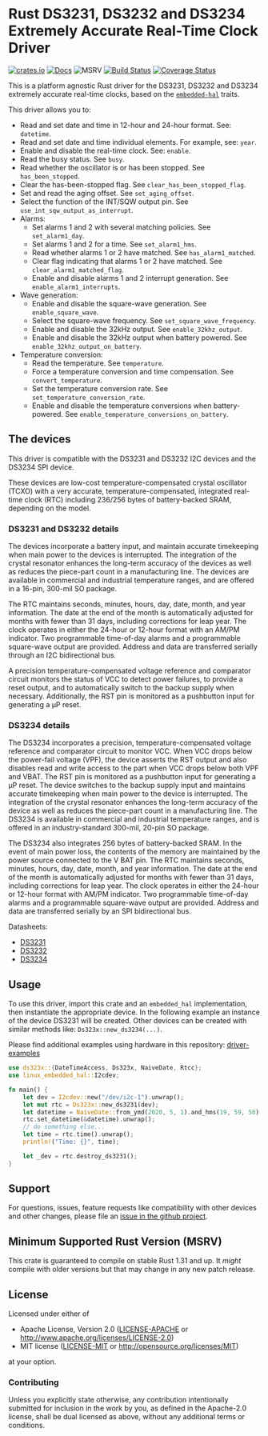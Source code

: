 # Rust DS3231, DS3232 and DS3234 Extremely Accurate Real-Time Clock Driver

[![crates.io](https://img.shields.io/crates/v/ds323x.svg)](https://crates.io/crates/ds323x)
[![Docs](https://docs.rs/ds323x/badge.svg)](https://docs.rs/ds323x)
![MSRV](https://img.shields.io/badge/rustc-1.31+-blue.svg)
[![Build Status](https://github.com/eldruin/ds323x-rs/workflows/Build/badge.svg)](https://github.com/eldruin/ds323x-rs/actions?query=workflow%3ABuild)
[![Coverage Status](https://coveralls.io/repos/eldruin/ds323x-rs/badge.svg?branch=master)](https://coveralls.io/r/eldruin/ds323x-rs?branch=master)

This is a platform agnostic Rust driver for the DS3231, DS3232 and DS3234
extremely accurate real-time clocks, based on the [`embedded-hal`] traits.

[`embedded-hal`]: https://github.com/rust-embedded/embedded-hal

This driver allows you to:
- Read and set date and time in 12-hour and 24-hour format. See: `datetime`.
- Read and set date and time individual elements. For example, see: `year`.
- Enable and disable the real-time clock. See: `enable`.
- Read the busy status. See `busy`.
- Read whether the oscillator is or has been stopped. See `has_been_stopped`.
- Clear the has-been-stopped flag. See `clear_has_been_stopped_flag`.
- Set and read the aging offset. See `set_aging_offset`.
- Select the function of the INT/SQW output pin. See `use_int_sqw_output_as_interrupt`.
- Alarms:
    - Set alarms 1 and 2 with several matching policies. See `set_alarm1_day`.
    - Set alarms 1 and 2 for a time. See `set_alarm1_hms`.
    - Read whether alarms 1 or 2 have matched. See `has_alarm1_matched`.
    - Clear flag indicating that alarms 1 or 2 have matched. See `clear_alarm1_matched_flag`.
    - Enable and disable alarms 1 and 2 interrupt generation. See `enable_alarm1_interrupts`.
- Wave generation:
    - Enable and disable the square-wave generation. See `enable_square_wave`.
    - Select the square-wave frequency. See `set_square_wave_frequency`.
    - Enable and disable the 32kHz output. See `enable_32khz_output`.
    - Enable and disable the 32kHz output when battery powered. See `enable_32khz_output_on_battery`.
- Temperature conversion:
    - Read the temperature. See `temperature`.
    - Force a temperature conversion and time compensation. See `convert_temperature`.
    - Set the temperature conversion rate. See `set_temperature_conversion_rate`.
    - Enable and disable the temperature conversions when battery-powered. See `enable_temperature_conversions_on_battery`.

## The devices

This driver is compatible with the DS3231 and DS3232 I2C devices and the
DS3234 SPI device.

These devices are low-cost temperature-compensated crystal oscillator (TCXO)
with a very accurate, temperature-compensated, integrated real-time clock
(RTC) including 236/256 bytes of battery-backed SRAM, depending on the model.

### DS3231 and DS3232 details

The devices incorporate a battery input, and maintain accurate timekeeping
when main power to the devices is interrupted. The integration of the
crystal resonator enhances the long-term accuracy of the devices as well as
reduces the piece-part count in a manufacturing line.
The devices are available in commercial and industrial temperature ranges,
and are offered in a 16-pin, 300-mil SO package.

The RTC maintains seconds, minutes, hours, day, date, month, and year
information. The date at the end of the month is automatically adjusted for
months with fewer than 31 days, including corrections for leap year. The
clock operates in either the 24-hour or 12-hour format with an AM/PM
indicator. Two programmable time-of-day alarms and a programmable
square-wave output are provided. Address and data are transferred serially
through an I2C bidirectional bus.

A precision temperature-compensated voltage reference and comparator
circuit monitors the status of VCC to detect power failures, to provide a
reset output, and to automatically switch to the backup supply when
necessary. Additionally, the RST pin is monitored as a pushbutton
input for generating a μP reset.

### DS3234 details

The DS3234 incorporates a precision, temperature-compensated voltage
reference and comparator circuit to monitor VCC. When VCC drops below the
power-fail voltage (VPF), the device asserts the RST output and also
disables read and write access to the part when VCC drops below both VPF
and VBAT. The RST pin is monitored as a pushbutton input for generating a
μP reset. The device switches to the backup supply input and maintains
accurate timekeeping when main power to the device is interrupted.
The integration of the crystal resonator enhances the long-term accuracy of
the device as well as reduces the piece-part count in a manufacturing line.
The DS3234 is available in commercial and industrial temperature ranges,
and is offered in an industry-standard 300-mil, 20-pin SO package.

The DS3234 also integrates 256 bytes of battery-backed SRAM. In the event
of main power loss, the contents of the memory are maintained by the power
source connected to the V BAT pin. The RTC maintains seconds, minutes,
hours, day, date, month, and year information. The date at the end of the
month is automatically adjusted for months with fewer than 31 days,
including corrections for leap year. The clock operates in either the
24-hour or 12-hour format with AM/PM indicator. Two programmable
time-of-day alarms and a programmable square-wave output are provided.
Address and data are transferred serially by an SPI bidirectional bus.

Datasheets:
- [DS3231](https://datasheets.maximintegrated.com/en/ds/DS3231.pdf)
- [DS3232](https://datasheets.maximintegrated.com/en/ds/DS3232.pdf)
- [DS3234](https://datasheets.maximintegrated.com/en/ds/DS3234.pdf)

## Usage

To use this driver, import this crate and an `embedded_hal` implementation,
then instantiate the appropriate device.
In the following example an instance of the device DS3231 will be created.
Other devices can be created with similar methods like:
`Ds323x::new_ds3234(...)`.

Please find additional examples using hardware in this repository: [driver-examples]

[driver-examples]: https://github.com/eldruin/driver-examples

```rust
use ds323x::{DateTimeAccess, Ds323x, NaiveDate, Rtcc};
use linux_embedded_hal::I2cdev;

fn main() {
    let dev = I2cdev::new("/dev/i2c-1").unwrap();
    let mut rtc = Ds323x::new_ds3231(dev);
    let datetime = NaiveDate::from_ymd(2020, 5, 1).and_hms(19, 59, 58);
    rtc.set_datetime(&datetime).unwrap();
    // do something else...
    let time = rtc.time().unwrap();
    println!("Time: {}", time);

    let _dev = rtc.destroy_ds3231();
}
```

## Support

For questions, issues, feature requests like compatibility with other devices and other
changes, please file an
[issue in the github project](https://github.com/eldruin/ds323x-rs/issues).

## Minimum Supported Rust Version (MSRV)

This crate is guaranteed to compile on stable Rust 1.31 and up. It *might*
compile with older versions but that may change in any new patch release.

## License

Licensed under either of

 * Apache License, Version 2.0 ([LICENSE-APACHE](LICENSE-APACHE) or
   http://www.apache.org/licenses/LICENSE-2.0)
 * MIT license ([LICENSE-MIT](LICENSE-MIT) or
   http://opensource.org/licenses/MIT)

at your option.

### Contributing

Unless you explicitly state otherwise, any contribution intentionally submitted
for inclusion in the work by you, as defined in the Apache-2.0 license, shall
be dual licensed as above, without any additional terms or conditions.
